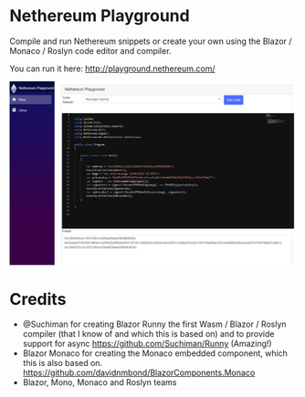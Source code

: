 # Nethereum Playground

Compile and run Nethereum snippets or create your own using the Blazor / Monaco / Roslyn code editor and compiler.

You can run it here: http://playground.nethereum.com/

![Screenshot](screenshots/screenshot.png)

# Credits

* @Suchiman for creating Blazor Runny the first Wasm / Blazor / Roslyn compiler (that I know of and which this is based on) and to provide support for async https://github.com/Suchiman/Runny (Amazing!)
* Blazor Monaco for creating the Monaco embedded component, which this is also based on. https://github.com/davidnmbond/BlazorComponents.Monaco
* Blazor, Mono, Monaco and Roslyn teams 

